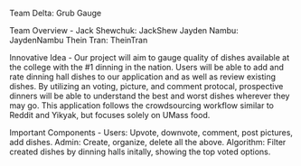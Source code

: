 Team Delta:
Grub Gauge

Team Overview - 
Jack Shewchuk: JackShew
Jayden Nambu: JaydenNambu
Thein Tran: TheinTran

Innovative Idea -
Our project will aim to gauge quality of dishes available at the college with the #1 dinning in the nation. Users will be able to add and rate dinning hall dishes to our application and as well as review existing dishes. By utilizing an voting, picture, and comment protocal, prospective dinners will be able to understand the best and worst dishes wherever they may go. This application follows the crowdsourcing workflow similar to Reddit and Yikyak, but focuses solely on UMass food.

Important Components - 
Users: Upvote, downvote, comment, post pictures, add dishes.
Admin: Create, organize, delete all the above.
Algorithm: Filter created dishes by dinning halls initally, showing the top voted options. 

